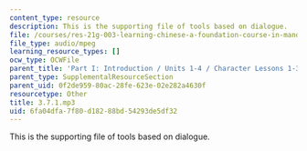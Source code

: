 ```yaml
---
content_type: resource
description: This is the supporting file of tools based on dialogue.
file: /courses/res-21g-003-learning-chinese-a-foundation-course-in-mandarin-spring-2011/6fa04dfa7f80d18288bd54293de5df32_3.7.1.mp3
file_type: audio/mpeg
learning_resource_types: []
ocw_type: OCWFile
parent_title: 'Part I: Introduction / Units 1-4 / Character Lessons 1-3'
parent_type: SupplementalResourceSection
parent_uid: 0f2de959-80ac-28fe-623e-02e282a4630f
resourcetype: Other
title: 3.7.1.mp3
uid: 6fa04dfa-7f80-d182-88bd-54293de5df32
---
```

This is the supporting file of tools based on dialogue.

